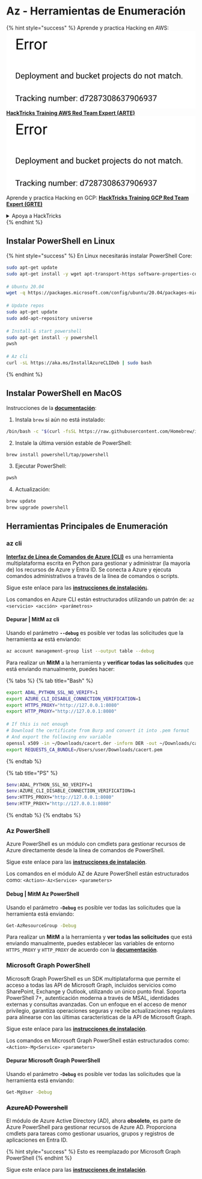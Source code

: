 # Az - Herramientas de Enumeración

{% hint style="success" %}
Aprende y practica Hacking en AWS:<img src="../../.gitbook/assets/image (1) (1).png" alt="" data-size="line">[**HackTricks Training AWS Red Team Expert (ARTE)**](https://training.hacktricks.xyz/courses/arte)<img src="../../.gitbook/assets/image (1) (1).png" alt="" data-size="line">\
Aprende y practica Hacking en GCP: <img src="../../.gitbook/assets/image (2).png" alt="" data-size="line">[**HackTricks Training GCP Red Team Expert (GRTE)**<img src="../../.gitbook/assets/image (2).png" alt="" data-size="line">](https://training.hacktricks.xyz/courses/grte)

<details>

<summary>Apoya a HackTricks</summary>

* Revisa los [**planes de suscripción**](https://github.com/sponsors/carlospolop)!
* **Únete al** 💬 [**grupo de Discord**](https://discord.gg/hRep4RUj7f) o al [**grupo de telegram**](https://t.me/peass) o **síguenos** en **Twitter** 🐦 [**@hacktricks\_live**](https://twitter.com/hacktricks\_live)**.**
* **Comparte trucos de hacking enviando PRs a los** [**HackTricks**](https://github.com/carlospolop/hacktricks) y [**HackTricks Cloud**](https://github.com/carlospolop/hacktricks-cloud) repositorios de github.

</details>
{% endhint %}

## Instalar PowerShell en Linux

{% hint style="success" %}
En Linux necesitarás instalar PowerShell Core:
```bash
sudo apt-get update
sudo apt-get install -y wget apt-transport-https software-properties-common

# Ubuntu 20.04
wget -q https://packages.microsoft.com/config/ubuntu/20.04/packages-microsoft-prod.deb

# Update repos
sudo apt-get update
sudo add-apt-repository universe

# Install & start powershell
sudo apt-get install -y powershell
pwsh

# Az cli
curl -sL https://aka.ms/InstallAzureCLIDeb | sudo bash
```
{% endhint %}

## Instalar PowerShell en MacOS

Instrucciones de la [**documentación**](https://learn.microsoft.com/en-us/powershell/scripting/install/installing-powershell-on-macos?view=powershell-7.4):

1. Instala `brew` si aún no está instalado:
```bash
/bin/bash -c "$(curl -fsSL https://raw.githubusercontent.com/Homebrew/install/HEAD/install.sh)"
```
2. Instale la última versión estable de PowerShell:
```sh
brew install powershell/tap/powershell
```
3. Ejecutar PowerShell:
```sh
pwsh
```
4. Actualización:
```sh
brew update
brew upgrade powershell
```
## Herramientas Principales de Enumeración

### az cli

[**Interfaz de Línea de Comandos de Azure (CLI)**](https://learn.microsoft.com/en-us/cli/azure/install-azure-cli) es una herramienta multiplataforma escrita en Python para gestionar y administrar (la mayoría de) los recursos de Azure y Entra ID. Se conecta a Azure y ejecuta comandos administrativos a través de la línea de comandos o scripts.

Sigue este enlace para las [**instrucciones de instalación¡**](https://learn.microsoft.com/en-us/cli/azure/install-azure-cli#install).

Los comandos en Azure CLI están estructurados utilizando un patrón de: `az <servicio> <acción> <parámetros>`

#### Depurar | MitM az cli

Usando el parámetro **`--debug`** es posible ver todas las solicitudes que la herramienta **`az`** está enviando:
```bash
az account management-group list --output table --debug
```
Para realizar un **MitM** a la herramienta y **verificar todas las solicitudes** que está enviando manualmente, puedes hacer:

{% tabs %}
{% tab title="Bash" %}
```bash
export ADAL_PYTHON_SSL_NO_VERIFY=1
export AZURE_CLI_DISABLE_CONNECTION_VERIFICATION=1
export HTTPS_PROXY="http://127.0.0.1:8080"
export HTTP_PROXY="http://127.0.0.1:8080"

# If this is not enough
# Download the certificate from Burp and convert it into .pem format
# And export the following env variable
openssl x509 -in ~/Downloads/cacert.der -inform DER -out ~/Downloads/cacert.pem -outform PEM
export REQUESTS_CA_BUNDLE=/Users/user/Downloads/cacert.pem
```
{% endtab %}

{% tab title="PS" %}
```bash
$env:ADAL_PYTHON_SSL_NO_VERIFY=1
$env:AZURE_CLI_DISABLE_CONNECTION_VERIFICATION=1
$env:HTTPS_PROXY="http://127.0.0.1:8080"
$env:HTTP_PROXY="http://127.0.0.1:8080"
```
{% endtab %}
{% endtabs %}

### Az PowerShell

Azure PowerShell es un módulo con cmdlets para gestionar recursos de Azure directamente desde la línea de comandos de PowerShell.

Sigue este enlace para las [**instrucciones de instalación**](https://learn.microsoft.com/en-us/powershell/azure/install-azure-powershell).

Los comandos en el módulo AZ de Azure PowerShell están estructurados como: `<Action>-Az<Service> <parameters>`

#### Debug | MitM Az PowerShell

Usando el parámetro **`-Debug`** es posible ver todas las solicitudes que la herramienta está enviando:
```bash
Get-AzResourceGroup -Debug
```
Para realizar un **MitM** a la herramienta y **ver todas las solicitudes** que está enviando manualmente, puedes establecer las variables de entorno `HTTPS_PROXY` y `HTTP_PROXY` de acuerdo con la [**documentación**](https://learn.microsoft.com/en-us/powershell/azure/az-powershell-proxy).

### Microsoft Graph PowerShell

Microsoft Graph PowerShell es un SDK multiplataforma que permite el acceso a todas las API de Microsoft Graph, incluidos servicios como SharePoint, Exchange y Outlook, utilizando un único punto final. Soporta PowerShell 7+, autenticación moderna a través de MSAL, identidades externas y consultas avanzadas. Con un enfoque en el acceso de menor privilegio, garantiza operaciones seguras y recibe actualizaciones regulares para alinearse con las últimas características de la API de Microsoft Graph.

Sigue este enlace para las [**instrucciones de instalación**](https://learn.microsoft.com/en-us/powershell/microsoftgraph/installation).

Los comandos en Microsoft Graph PowerShell están estructurados como: `<Action>-Mg<Service> <parameters>`

#### Depurar Microsoft Graph PowerShell

Usando el parámetro **`-Debug`** es posible ver todas las solicitudes que la herramienta está enviando:
```bash
Get-MgUser -Debug
```
### ~~**AzureAD Powershell**~~

El módulo de Azure Active Directory (AD), ahora **obsoleto**, es parte de Azure PowerShell para gestionar recursos de Azure AD. Proporciona cmdlets para tareas como gestionar usuarios, grupos y registros de aplicaciones en Entra ID.

{% hint style="success" %}
Esto es reemplazado por Microsoft Graph PowerShell
{% endhint %}

Sigue este enlace para las [**instrucciones de instalación**](https://www.powershellgallery.com/packages/AzureAD).
